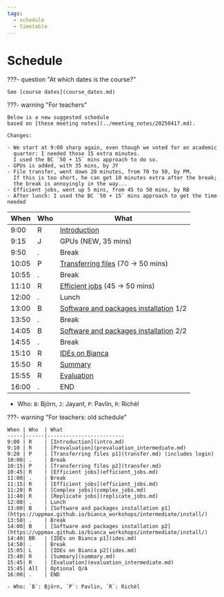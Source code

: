 ```yaml
---
tags:
  - schedule
  - timetable
---
```


# Schedule

???- question "At which dates is the course?"

    See [course dates](course_dates.md)

???- warning "For teachers"

    Below is a new suggested schedule
    based on [these meeting notes](../meeting_notes/20250417.md).

    Changes:

    - We start at 9:00 sharp again, even though we voted for an academic
      quarter: I needed those 15 extra minutes.
      I used the BC `50 + 15` mins approach to do so.
    - GPUs is added, with 35 mins, by JY
    - File transfer, went down 20 minutes, from 70 to 50, by PM.
      If this is too short, he can get 10 minutes extra after the break;
      the break is annoyingly in the way...
    - Efficient jobs, went up 5 mins, from 45 to 50 mins, by RB
    - After lunch: I used the BC `50 + 15` mins approach to get the time needed

When | Who  | What
-----|------|-------------------------
9:00 | R    | [Introduction](intro.md)
9:15 | J    | GPUs (NEW, 35 mins)
9:50 | .    | Break
10:05| P    | [Transferring files](transfer.md) (70 -> 50 mins)
10:55| .    | Break
11:10| R    | [Efficient jobs](efficient_jobs.md) (45 -> 50 mins)
12:00| .    | Lunch
13:00| B    | [Software and packages installation](https://uppmax.github.io/bianca_workshops/intermediate/install/) 1/2
13:50| .    | Break
14:05| B    | [Software and packages installation](https://uppmax.github.io/bianca_workshops/intermediate/install/) 2/2
14:55| .    | Break
15:10| R    | [IDEs on Bianca](ides/README.md)
15:50| R    | [Summary](summary.md)
15:55| R    | [Evaluation](evaluation_intermediate.md)
16:00| .    | END

- Who: `B`: Björn, `J`: Jayant, `P`: Pavlin, `R`: Richèl

???- warning "For teachers: old schedule"

    When | Who  | What
    -----|------|-------------------------
    9:00 | R    | [Introduction](intro.md)
    9:10 | R    | [Prevaluation](prevaluation_intermediate.md)
    9:20 | P    | [Transferring files p1](transfer.md) (includes login)
    10:00| .    | Break
    10:15| P    | [Transferring files p2](transfer.md)
    10:45| R    | [Efficient jobs](efficient_jobs.md)
    11:00| .    | Break
    11:15| R    | [Efficient jobs](efficient_jobs.md)
    11:20| R    | [Complex jobs](complex_jobs.md)
    11:40| R    | [Replicate jobs](replicate_jobs.md)
    12:00| .    | Lunch
    13:00| B    | [Software and packages installation p1](https://uppmax.github.io/bianca_workshops/intermediate/install/)
    13:50| .    | Break
    14:00| B    | [Software and packages installation p2](https://uppmax.github.io/bianca_workshops/intermediate/install/)
    14:40| BR   | [IDEs on Bianca p1](ides.md)
    14:50| .    | Break
    15:05| L    | [IDEs on Bianca p2](ides.md)
    15:40| R    | [Summary](summary.md)
    15:45| R    | [Evaluation](evaluation_intermediate.md)
    15:45| All  | Optional Q/A
    16:00| .    | END

    - Who: `B`: Björn, `P`: Pavlin, `R`: Richèl
